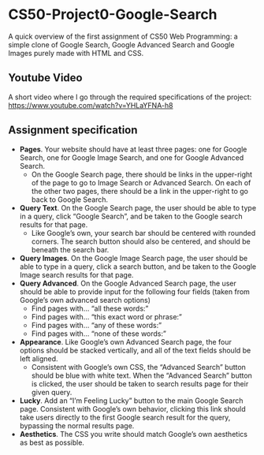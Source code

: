 # CS50-Project0-Google-Search

A quick overview of the first assignment of CS50 Web Programming: a simple clone of Google Search, Google Advanced Search and Google Images purely made with HTML and CSS.


## Youtube Video
A short video where I go through the required specifications of the project:  https://www.youtube.com/watch?v=YHLaYFNA-h8

## Assignment specification
- **Pages**. Your website should have at least three pages: one for Google Search, one for Google Image Search, and one for Google Advanced Search.
    - On the Google Search page, there should be links in the upper-right of the page to go to Image Search or Advanced Search. On each of the other two pages, there should be a link in the upper-right to go back to Google Search.
- **Query Text**. On the Google Search page, the user should be able to type in a query, click “Google Search”, and be taken to the Google search results for that page.
    - Like Google’s own, your search bar should be centered with rounded corners. The search button should also be centered, and should be beneath the search bar.
- **Query Images**. On the Google Image Search page, the user should be able to type in a query, click a search button, and be taken to the Google Image search results for that page.
- **Query Advanced**. On the Google Advanced Search page, the user should be able to provide input for the following four fields (taken from Google’s own advanced search options)
    - Find pages with… “all these words:”
    - Find pages with… “this exact word or phrase:”
    - Find pages with… “any of these words:”
    - Find pages with… “none of these words:”
- **Appearance**. Like Google’s own Advanced Search page, the four options should be stacked vertically, and all of the text fields should be left aligned.
    - Consistent with Google’s own CSS, the “Advanced Search” button should be blue with white text. When the “Advanced Search” button is clicked, the user should be taken to search results page for their given query.
- **Lucky**. Add an “I’m Feeling Lucky” button to the main Google Search page. Consistent with Google’s own behavior, clicking this link should take users directly to the first Google search result for the query, bypassing the normal results page.
- **Aesthetics**. The CSS you write should match Google’s own aesthetics as best as possible.
